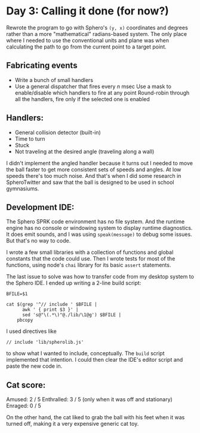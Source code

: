 # Day 3: Calling it done (for now?)


Rewrote the program to go with Sphero's `(y, x)` coordinates and degrees rather than a more "mathematical" radians-based system. The only place where I needed to use the conventional units and plane was when calculating the path to go from the current point to a target point.

## Fabricating events

* Write a bunch of small handlers
* Use a general dispatcher that fires every *n* msec
  Use a mask to enable/disable which handlers to fire at any point
  Round-robin through all the handlers, fire only if the selected one is enabled

## Handlers:

* General collision detector (built-in)
* Time to turn
* Stuck
* Not traveling at the desired angle (traveling along a wall)

I didn't implement the angled handler because it turns out I needed to move the ball faster to get more consistent sets of speeds and angles. At low speeds there's too much noise. And that's when I did some research in SpheroTwitter and saw that the ball is designed to be used in school gymnasiums.

## Development IDE:

The Sphero SPRK code environment has no file system. And the runtime engine has no console or windowing system to display runtime diagnostics. It does emit sounds, and I was using `speak(message)` to debug some issues. But that's no way to code.

I wrote a few small libraries with a collection of functions and global constants that the code could use. Then I wrote tests for most of the functions, using node's `chai` library for its basic `assert` statements.

The last issue to solve was how to transfer code from my desktop system to the Sphero IDE. I ended up writing a 2-line build script:

```
BFILE=$1

cat $(grep '^// include ' $BFILE |
      awk ' { print $3 }' |
      sed 's@"\(.*\)"@./lib/\1@g') $BFILE |
    pbcopy
```

I used directives like 
```
// include 'lib/spherolib.js'
```

to show what I wanted to include, conceptually. The `build` script implemented that intention.
I could then clear the IDE's editor script and paste the new code in.

## Cat score:

Amused: 2 / 5
Enthralled: 3 / 5 (only when it was off and stationary)
Enraged: 0 / 5

On the other hand, the cat liked to grab the ball with his feet when it was turned off, making it a very expensive generic cat toy.
